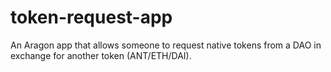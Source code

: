 # token-request-app
An Aragon app that allows someone to request native tokens from a DAO in exchange for another token (ANT/ETH/DAI).



